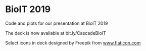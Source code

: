 # BioIT 2019 

Code and plots for our presentation at BioIT 2019

The deck is now available at bit.ly/CascadeBioIT

Select icons in deck designed by Freepik from www.flaticon.com
